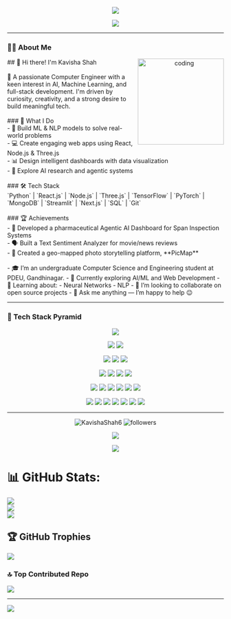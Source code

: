 <!-- 👋 HEADER WAVE -->
<p align="center">
  <img src="https://capsule-render.vercel.app/api?type=waving&height=200&color=gradient&text=Hello!%20I'm%20Kavisha%20Shah&fontAlign=50&fontSize=40&fontColor=f7f5f5" />
</p>




<!-- 🖋️ Typing Animation -->
<p align="center">
  <img src="https://readme-typing-svg.herokuapp.com?font=Fira+Code&color=00FFFF&size=25&center=true&vCenter=true&width=550&height=60&lines=Computer+Science+Student;AI%2FML+Enthusiast;Researcher;Coder" />
</p>

---

### 🧑‍💻 About Me

<p align="center">
  <img align="right" width="200px" height="200px" alt="coding" src="https://media.giphy.com/media/TEnXkcsHrP4YedChhA/giphy.gif" />
</p>
## 👋 Hi there! I'm Kavisha Shah<br><br>🚀 A passionate Computer Engineer with a keen interest in AI, Machine Learning, and full-stack development. I'm driven by curiosity, creativity, and a strong desire to build meaningful tech.<br><br>### 🧠 What I Do<br>- 🤖 Build ML & NLP models to solve real-world problems<br>- 💻 Create engaging web apps using React, Node.js & Three.js<br>- 📊 Design intelligent dashboards with data visualization<br>- 🧪 Explore AI research and agentic systems<br><br>### 🛠️ Tech Stack<br>`Python` | `React.js` | `Node.js` | `Three.js` | `TensorFlow` | `PyTorch` | `MongoDB` | `Streamlit` | `Next.js` | `SQL` | `Git`<br><br>### 🏆 Achievements<br>- 🌟 Developed a pharmaceutical Agentic AI Dashboard for Span Inspection Systems<br>- 🗣️ Built a Text Sentiment Analyzer for movie/news reviews<br>- 📍 Created a geo-mapped photo storytelling platform, **PicMap**<br><br>
- 🎓 I’m an undergraduate Computer Science and Engineering student at PDEU, Gandhinagar.  
- 🌱 Currently exploring AI/ML and Web Development  
- 🧠 Learning about:
  - Neural Networks  
  - NLP  
- 🤝 I’m looking to collaborate on open source projects  
- 💬 Ask me anything — I’m happy to help 😉  
  
---

### 🧱 Tech Stack Pyramid

<!-- Row 1 -->
<p align="center">
  <img src="https://img.shields.io/badge/TensorFlow-%23FF6F00.svg?style=for-the-badge&logo=TensorFlow&logoColor=white" />
</p>

<!-- Row 2 -->
<p align="center">
  <img src="https://img.shields.io/badge/numpy-%23013243.svg?style=for-the-badge&logo=numpy&logoColor=white" />
  <img src="https://img.shields.io/badge/pandas-%23150458.svg?style=for-the-badge&logo=pandas&logoColor=white" />
</p>

<!-- Row 3 -->
<p align="center">
  <img src="https://img.shields.io/badge/Matplotlib-%23ffffff.svg?style=for-the-badge&logo=Matplotlib&logoColor=black" />
  <img src="https://img.shields.io/badge/scikit--learn-%23F7931E.svg?style=for-the-badge&logo=scikit-learn&logoColor=white" />
  <img src="https://img.shields.io/badge/nVIDIA-%2376B900.svg?style=for-the-badge&logo=nVIDIA&logoColor=white" />
</p>

<!-- Row 4 -->
<p align="center">
  <img src="https://img.shields.io/badge/html5-%23E34F26.svg?style=for-the-badge&logo=html5&logoColor=white" />
  <img src="https://img.shields.io/badge/css3-%231572B6.svg?style=for-the-badge&logo=css3&logoColor=white" />
  <img src="https://img.shields.io/badge/javascript-%23323330.svg?style=for-the-badge&logo=javascript&logoColor=%23F7DF1E" />
  <img src="https://img.shields.io/badge/bootstrap-%238511FA.svg?style=for-the-badge&logo=bootstrap&logoColor=white" />
</p>

<!-- Row 5 -->
<p align="center">
  <img src="https://img.shields.io/badge/c-%2300599C.svg?style=for-the-badge&logo=c&logoColor=white" />
  <img src="https://img.shields.io/badge/c++-%2300599C.svg?style=for-the-badge&logo=c%2B%2B&logoColor=white" />
  <img src="https://img.shields.io/badge/python-3670A0?style=for-the-badge&logo=python&logoColor=ffdd54" />
  <img src="https://img.shields.io/badge/java-%23ED8B00.svg?style=for-the-badge&logo=openjdk&logoColor=white" />
  <img src="https://img.shields.io/badge/LeetCode-000000?style=for-the-badge&logo=LeetCode&logoColor=#d16c06" />
  <img src="https://img.shields.io/badge/Kaggle-035a7d?style=for-the-badge&logo=kaggle&logoColor=white" />
</p>

<!-- Row 6 -->
<p align="center">
  <img src="https://img.shields.io/badge/MongoDB-%234ea94b.svg?style=for-the-badge&logo=mongodb&logoColor=white" />
  <img src="https://img.shields.io/badge/express.js-%23404d59.svg?style=for-the-badge&logo=express&logoColor=%2361DAFB" />
  <img src="https://img.shields.io/badge/react-%2320232a.svg?style=for-the-badge&logo=react&logoColor=%2361DAFB" />
  <img src="https://img.shields.io/badge/node.js-6DA55F?style=for-the-badge&logo=node.js&logoColor=white" />
  <img src="https://img.shields.io/badge/JWT-black?style=for-the-badge&logo=JSON%20web%20tokens" />
  <img src="https://img.shields.io/badge/MySQL-00000F?style=for-the-badge&logo=mysql&logoColor=white" />
  <img src="https://img.shields.io/badge/-GraphQL-E10098?style=for-the-badge&logo=graphql&logoColor=white" />
</p>

---
<p align="center">
  <img src="https://komarev.com/ghpvc/?username=KavishaShah6&label=Profile%20views&color=0e75b6&style=flat" alt="KavishaShah6" />
  <img src="https://img.shields.io/github/followers/KavishaShah6?label=Follow&style=social" alt="followers" />
</p>

<p align="center">
  <img src="https://github-readme-stats.vercel.app/api?username=KavishaShah6&show_icons=true&theme=radical" />
</p>

<p align="center">
  <img src="https://github-readme-stats.vercel.app/api/top-langs/?username=KavishaShah6&layout=compact&theme=tokyonight" />
</p>



# 📊 GitHub Stats:
![](https://github-readme-stats.vercel.app/api?username=KavishaShah6&theme=github_dark&hide_border=false&include_all_commits=false&count_private=false)<br/>
![](https://nirzak-streak-stats.vercel.app/?user=KavishaShah6&theme=github_dark&hide_border=false)<br/>
![](https://github-readme-stats.vercel.app/api/top-langs/?username=KavishaShah6&theme=github_dark&hide_border=false&include_all_commits=false&count_private=false&layout=compact)

## 🏆 GitHub Trophies
![](https://github-profile-trophy.vercel.app/?username=KavishaShah6&theme=shadow_green&no-frame=false&no-bg=true&margin-w=4)

### 🔝 Top Contributed Repo
![](https://github-contributor-stats.vercel.app/api?username=KavishaShah6&limit=5&theme=github_dark&combine_all_yearly_contributions=true)

---
[![](https://visitcount.itsvg.in/api?id=KavishaShah6&icon=0&color=1)](https://visitcount.itsvg.in)

